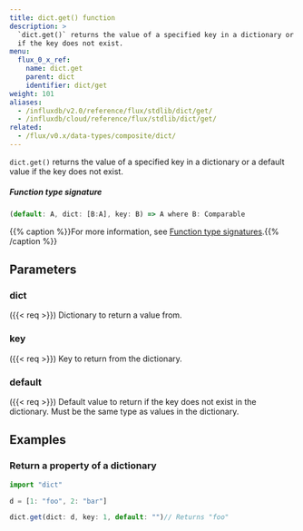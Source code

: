 ```yaml
---
title: dict.get() function
description: >
  `dict.get()` returns the value of a specified key in a dictionary or a default value
  if the key does not exist.
menu:
  flux_0_x_ref:
    name: dict.get
    parent: dict
    identifier: dict/get
weight: 101
aliases:
  - /influxdb/v2.0/reference/flux/stdlib/dict/get/
  - /influxdb/cloud/reference/flux/stdlib/dict/get/
related:
  - /flux/v0.x/data-types/composite/dict/
---
```


<!------------------------------------------------------------------------------

IMPORTANT: This page was generated from comments in the Flux source code. Any
edits made directly to this page will be overwritten the next time the
documentation is generated. 

To make updates to this documentation, update the function comments above the
function definition in the Flux source code:

https://github.com/influxdata/flux/blob/master/stdlib/dict/dict.flux#L58-L58

Contributing to Flux: https://github.com/influxdata/flux#contributing
Fluxdoc syntax: https://github.com/influxdata/flux/blob/master/docs/fluxdoc.md

------------------------------------------------------------------------------->

`dict.get()` returns the value of a specified key in a dictionary or a default value
if the key does not exist.



##### Function type signature

```js
(default: A, dict: [B:A], key: B) => A where B: Comparable
```

{{% caption %}}For more information, see [Function type signatures](/flux/v0.x/function-type-signatures/).{{% /caption %}}

## Parameters

### dict
({{< req >}})
Dictionary to return a value from.



### key
({{< req >}})
Key to return from the dictionary.



### default
({{< req >}})
Default value to return if the key does not exist in the
dictionary. Must be the same type as values in the dictionary.




## Examples

### Return a property of a dictionary

```js
import "dict"

d = [1: "foo", 2: "bar"]

dict.get(dict: d, key: 1, default: "")// Returns "foo"


```

